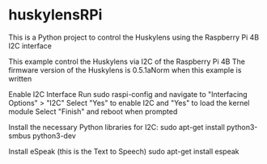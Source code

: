 # huskylensRPi
This is a Python project to control the Huskylens using the Raspberry Pi 4B I2C interface


This example control the Huskylens via I2C of the Raspberry Pi 4B
The firmware version of the Huskylens is 0.5.1aNorm when this example is written

Enable I2C Interface
    Run sudo raspi-config and navigate to "Interfacing Options" > "I2C"
       Select "Yes" to enable I2C and "Yes" to load the kernel module
       Select "Finish" and reboot when prompted

Install the necessary Python libraries for I2C:
    sudo apt-get install python3-smbus python3-dev

Install eSpeak (this is the Text to Speech)
    sudo apt-get install espeak
